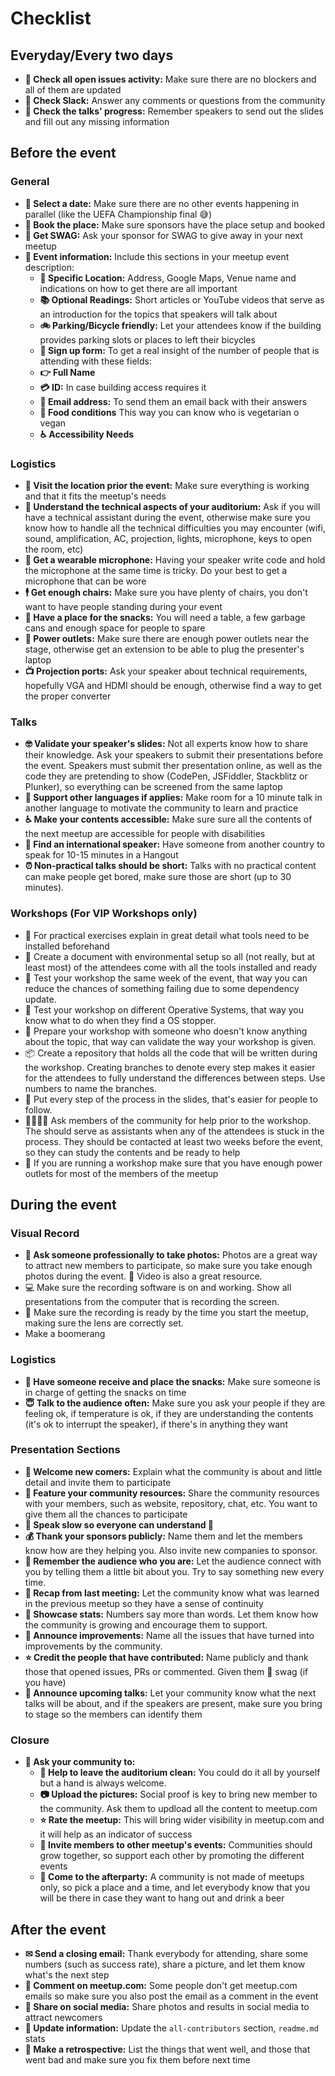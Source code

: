 # Checklist

## Everyday/Every two days

- **👀 Check all open issues activity:** Make sure there are no blockers and all of them are updated
- **🤳 Check Slack:** Answer any comments or questions from the community
- **👮 Check the talks' progress:** Remember speakers to send out the slides and fill out any missing information

## Before the event

### General

- **📆 Select a date:** Make sure there are no other events happening in parallel (like the UEFA Championship final 😅)
- **🏢 Book the place:** Make sure sponsors have the place setup and booked
- **🎁 Get SWAG:** Ask your sponsor for SWAG to give away in your next meetup
- **📝 Event information:** Include this sections in your meetup event description:
    - **🏢 Specific Location:** Address, Google Maps, Venue name and indications on how to get there are all important
    - **📚 Optional Readings:** Short articles or YouTube videos that serve as an introduction for the topics that speakers will talk about
    - **🚲 Parking/Bicycle friendly:** Let your attendees know if the building provides parking slots or places to left their bicycles
    - **📝 Sign up form:** To get a real insight of the number of people that is attending with these fields:
    - **👉 Full Name**
    - **💳 ID:** In case building access requires it
    - **📧 Email address:** To send them an email back with their answers 
    - **🍎 Food conditions** This way you can know who is vegetarian o vegan
    - **♿ Accessibility Needs**

### Logistics

- **🏢 Visit the location prior the event:** Make sure everything is working and that it fits the meetup's needs
- **🔧 Understand the technical aspects of your auditorium:** Ask if you will have a technical assistant during the event, otherwise make sure you know how to handle all the technical difficulties you may encounter (wifi, sound, amplification, AC, projection, lights, microphone, keys to open the room, etc)
- **🎤 Get a wearable microphone:** Having your speaker write code and hold the microphone at the same time is tricky. Do your best to get a microphone that can be wore
- **🕴 Get enough chairs:** Make sure you have plenty of chairs, you don't want to have people standing during your event
- **🍪 Have a place for the snacks:** You will need a table, a few garbage cans and enough space for people to spare
- **🔌 Power outlets:** Make sure there are enough power outlets near the stage, otherwise get an extension to be able to plug the presenter's laptop
- **📺 Projection ports:** Ask your speaker about technical requirements, hopefully VGA and HDMI should be enough, otherwise find a way to get the proper converter

### Talks

- **🤓 Validate your speaker's slides:** Not all experts know how to share their knowledge. Ask your speakers to submit their presentations before the event. Speakers must submit ther presentation online, as well as the code they are pretending to show (CodePen, JSFiddler, Stackblitz or Plunker), so everything can be screened from the same laptop
- **👄 Support other languages if applies:** Make room for a 10 minute talk in another language to motivate the community to learn and practice
- **♿️ Make your contents accessible:** Make sure sure all the contents of the next meetup are accessible for people with disabilities
- **🤵 Find an international speaker:** Have someone from another country to speak for 10-15 minutes in a Hangout
- **⏰ Non-practical talks should be short:** Talks with no practical content can make people get bored, make sure those are short (up to 30 minutes).

### Workshops (For VIP Workshops only)

- 💾  For practical exercises explain in great detail what tools need to be installed beforehand
- 📁 Create a document with environmental setup so all (not really, but at least most) of the attendees come with all the tools installed and ready
- 🤳 Test your workshop the same week of the event, that way you can reduce the chances of something failing due to some dependency update.
- 💾 Test your workshop on different Operative Systems, that way you know what to do when they find a OS stopper.
- 👴 Prepare your workshop with someone who doesn't know anything about the topic, that way can validate the way your workshop is given.
- 📦 Create a repository that holds all the code that will be written during the workshop. Creating branches to denote every step makes it easier for the attendees to fully understand the differences between steps. Use numbers to name the branches.
- 📝 Put every step of the process in the slides, that's easier for people to follow.
- 👨‍👩‍👧‍👦  Ask members of the community for help prior to the workshop. The should serve as assistants when any of the attendees is stuck in the process. They should be contacted at least two weeks before the event, so they can study the contents and be ready to help
- 🔌 If you are running a workshop make sure that you have enough power outlets for most of the members of the meetup

## During the event

### Visual Record

- **🤳 Ask someone professionally to take photos:** Photos are a great way to attract new members to participate, so make sure you take enough photos during the event. 🎥 Video is also a great resource.
- 💻 Make sure the recording software is on and working. Show all presentations from the computer that is recording the screen.
- 🎥 Make sure the recording is ready by the time you start the meetup, making sure the lens are correctly set.
- Make a boomerang

### Logistics

- **🍪 Have someone receive and place the snacks:** Make sure someone is in charge of getting the snacks on time
- **😇 Talk to the audience often:** Make sure you ask your people if they are feeling ok, if temperature is ok, if they are understanding the contents (it's ok to interrupt the speaker), if there's in anything they want

### Presentation Sections

- **🐣 Welcome new comers:** Explain what the community is about and little detail and invite them to participate
- **🔨 Feature your community resources:** Share the community resources with your members, such as website, repository, chat, etc. You want to give them all the chances to participate
- **👴 Speak slow so everyone can understand 👵** 
- **💰 Thank your sponsors publicly:** Name them and let the members know how are they helping you. Also invite new companies to sponsor.
- **👦 Remember the audience who you are:** Let the audience connect with you by telling them a little bit about you. Try to say something new every time.
- **💭 Recap from last meeting:** Let the community know what was learned in the previous meetup so they have a sense of continuity
- **🔢 Showcase stats:** Numbers say more than words. Let them know how the community is growing and encourage them to support.
- **📢 Announce improvements:** Name all the issues that have turned into improvements by the community.
- **⭐ Credit the people that have contributed:** Name publicly and thank those that opened issues, PRs or commented. Given them 🎁 swag (if you have)
- **📢 Announce upcoming talks:** Let your community know what the next talks will be about, and if the speakers are present, make sure you bring to stage so the members can identify them

### Closure

- **🕺 Ask your community to:**
    - **🕺 Help to leave the auditorium clean:** You could do it all by yourself but a hand is always welcome.
    - **📷 Upload the pictures:** Social proof is key to bring new member to the community. Ask them to updload all the content to meetup.com
    - **⭐ Rate the meetup:** This will bring wider visibility in meetup.com and it will help as an indicator of success
    - **🕺 Invite members to other meetup's events:** Communities should grow together, so support each other by promoting the different events
    - **🎉 Come to the afterparty:** A community is not made of meetups only, so pick a place and a time, and let everybody know that you will be there in case they want to hang out and drink a beer

## After the event

- **✉ Send a closing email:** Thank everybody for attending, share some numbers (such as success rate), share a picture, and let them know what's the next step
- **📲 Comment on meetup.com:** Some people don't get meetup.com emails so make sure you also post the email as a comment in the event
- **📱 Share on social media:** Share photos and results in social media to attract newcomers
- **📝 Update information:** Update the `all-contributors` section, `readme.md` stats
- **📇 Make a retrospective:** List the things that went well, and those that went bad and make sure you fix them before next time
